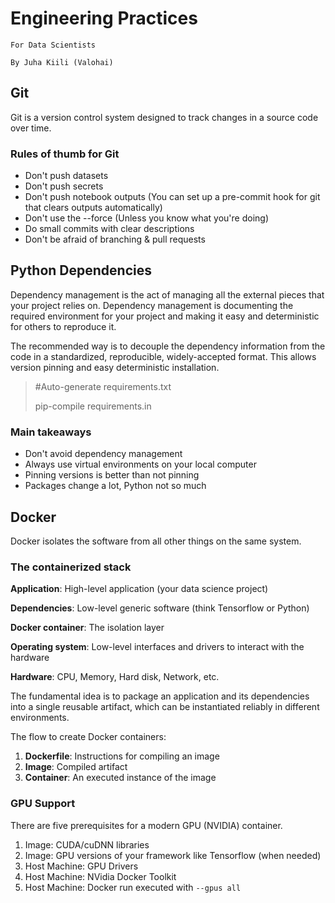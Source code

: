 # Engineering Practices

```For Data Scientists```

```By Juha Kiili (Valohai)```

## Git

Git is a version control system designed to track changes in a source code over time.

### Rules of thumb for Git

- Don't push datasets
- Don't push secrets
- Don't push notebook outputs (You can set up a pre-commit hook for git that clears outputs automatically)
- Don't use the --force (Unless you know what you're doing)
- Do small commits with clear descriptions
- Don't be afraid of branching & pull requests

## Python Dependencies

Dependency management is the act of managing all the external pieces that your project relies on.
Dependency management is documenting the required environment for your project and making it easy and deterministic for others to reproduce it.

The recommended way is to decouple the dependency information from the code in a standardized, reproducible, widely-accepted format.
This allows version pinning and easy deterministic installation.

> #Auto-generate requirements.txt
>
> pip-compile requirements.in

### Main takeaways

- Don't avoid dependency management
- Always use virtual environments on your local computer
- Pinning versions is better than not pinning
- Packages change a lot, Python not so much

## Docker

Docker isolates the software from all other things on the same system.

### The containerized stack

**Application**: High-level application (your data science project)

**Dependencies**: Low-level generic software (think Tensorflow or Python)

**Docker container**: The isolation layer

**Operating system**: Low-level interfaces and drivers to interact with the hardware

**Hardware**: CPU, Memory, Hard disk, Network, etc.

The fundamental idea is to package an application and its dependencies into a single reusable artifact, which can be instantiated reliably in different environments.

The flow to create Docker containers:

1. **Dockerfile**: Instructions for compiling an image
2. **Image**: Compiled artifact
3. **Container**: An executed instance of the image

### GPU Support

There are five prerequisites for a modern GPU (NVIDIA) container.

1. Image: CUDA/cuDNN libraries
2. Image: GPU versions of your framework like Tensorflow (when needed)
3. Host Machine: GPU Drivers
4. Host Machine: NVidia Docker Toolkit
5. Host Machine: Docker run executed with ```--gpus all```
